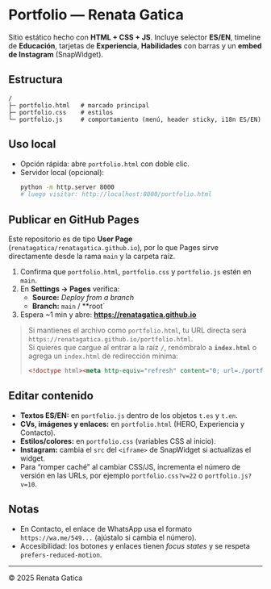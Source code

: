 # Portfolio — Renata Gatica

Sitio estático hecho con **HTML + CSS + JS**. Incluye selector **ES/EN**, timeline de **Educación**, tarjetas de **Experiencia**, **Habilidades** con barras y un **embed de Instagram** (SnapWidget).

## Estructura
```
/
├─ portfolio.html   # marcado principal
├─ portfolio.css    # estilos
└─ portfolio.js     # comportamiento (menú, header sticky, i18n ES/EN)
```

## Uso local
- Opción rápida: abre `portfolio.html` con doble clic.
- Servidor local (opcional):
  ```bash
  python -m http.server 8000
  # luego visitar: http://localhost:8000/portfolio.html
  ```

## Publicar en GitHub Pages
Este repositorio es de tipo **User Page** (`renatagatica/renatagatica.github.io`), por lo que Pages sirve directamente desde la rama `main` y la carpeta raíz.

1. Confirma que `portfolio.html`, `portfolio.css` y `portfolio.js` estén en `main`.
2. En **Settings → Pages** verifica:
   - **Source:** *Deploy from a branch*
   - **Branch:** `main` / **root`
3. Espera ~1 min y abre: **https://renatagatica.github.io**

> Si mantienes el archivo como `portfolio.html`, tu URL directa será  
> `https://renatagatica.github.io/portfolio.html`.  
> Si quieres que cargue al entrar a la raíz `/`, renómbralo a **`index.html`** o agrega un `index.html` de redirección mínima:
> ```html
> <!doctype html><meta http-equiv="refresh" content="0; url=./portfolio.html">
> ```

## Editar contenido
- **Textos ES/EN:** en `portfolio.js` dentro de los objetos `t.es` y `t.en`.
- **CVs, imágenes y enlaces:** en `portfolio.html` (HERO, Experiencia y Contacto).
- **Estilos/colores:** en `portfolio.css` (variables CSS al inicio).
- **Instagram:** cambia el `src` del `<iframe>` de SnapWidget si actualizas el widget.
- Para “romper caché” al cambiar CSS/JS, incrementa el número de versión en las URLs, por ejemplo `portfolio.css?v=22` o `portfolio.js?v=10`.

## Notas
- En Contacto, el enlace de WhatsApp usa el formato `https://wa.me/549...` (ajústalo si cambia el número).
- Accesibilidad: los botones y enlaces tienen *focus states* y se respeta `prefers-reduced-motion`.

---

© 2025 Renata Gatica
